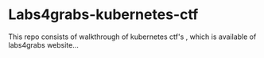 # Labs4grabs-kubernetes-ctf
This repo consists of walkthrough of kubernetes ctf's , which is available of labs4grabs website...
